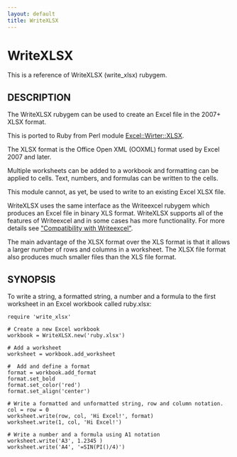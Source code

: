 ```yaml
---
layout: default
title: WriteXLSX
---
```


# WriteXLSX
This is a reference of WriteXLSX (write_xlsx) rubygem.

## DESCRIPTION
The WriteXLSX rubygem can be used to create an Excel file in the 2007+ XLSX format.

This is ported to Ruby from Perl module [Excel::Wirter::XLSX](http://search.cpan.org/~jmcnamara/Excel-Writer-XLSX-0.70/).

The XLSX format is the Office Open XML (OOXML) format used by Excel 2007 and later.

Multiple worksheets can be added to a workbook and formatting can be applied to cells.
Text, numbers, and formulas can be written to the cells.

This module cannot, as yet, be used to write to an existing Excel XLSX file.

WriteXLSX uses the same interface as the Writeexcel rubygem which produces an Excel file in binary XLS format.
WriteXLSX supports all of the features of Writeexcel and in some cases has more functionality. For more details see ["Compatibility with Writeexcel"](compatibility_with_writeexcel.html).

The main advantage of the XLSX format over the XLS format is that it allows a larger number of rows and columns in a worksheet.
The XLSX file format also produces much smaller files than the XLS file format.

## SYNOPSIS

To write a string, a formatted string, a number and a formula to the first worksheet in an Excel workbook called ruby.xlsx:

    require 'write_xlsx'

    # Create a new Excel workbook
    workbook = WriteXLSX.new('ruby.xlsx')

    # Add a worksheet
    worksheet = workbook.add_worksheet

    #  Add and define a format
    format = workbook.add_format
    format.set_bold
    format.set_color('red')
    format.set_align('center')

    # Write a formatted and unformatted string, row and column notation.
    col = row = 0
    worksheet.write(row, col, 'Hi Excel!', format)
    worksheet.write(1, col, 'Hi Excel!')

    # Write a number and a formula using A1 notation
    worksheet.write('A3', 1.2345 )
    worksheet.write('A4', '=SIN(PI()/4)')
